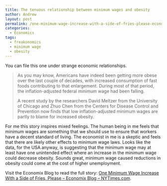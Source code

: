 ```yaml
---
title: The tenuous relationship between minimum wages and obesity
author: Andrew
layout: post
permalink: /one-minimum-wage-increase-with-a-side-of-fries-please-economix-blog-nytimes-com/
categories:
  - Economics
tags:
  - freakonomics
  - minimum wage
  - obesity
---
```

You can file this one under strange economic relationships.

> As you may know, Americans have indeed been getting more obese over the last couple of decades, with increased consumption of fast foods contributing to that enlargement. During most of that period, the inflation-adjusted federal minimum wage had been falling.
> 
> A recent study by the researchers David Meltzer from the University of Chicago and Zhuo Chen from the Centers for Disease Control and Prevention now finds that low inflation-adjusted minimum wages are partly to blame for increased obesity.

For me this story inspires mixed feelings. The human being in me feels that minimum wages are something that we should use to ensure that workers have a decent standard of living. The economist in me is a skeptic and feels that there are likely other effects to minimum wage laws. Looks like the data, for the USA anyway, is suggesting that the minimum wage may at least have one unintended effect where an increase in the minimum wage could decrease obesity. Sounds great, minimum wage caused reductions in obesity could come at the cost of higher unemployment.

Visit the Economix Blog to read the full story: [One Minimum Wage Increase With a Side of Fries, Please &#8211; Economix Blog &#8211; NYTimes.com][1].

 [1]: http://economix.blogs.nytimes.com/2009/11/25/one-minimum-wage-increase-with-a-side-of-fries-please/
